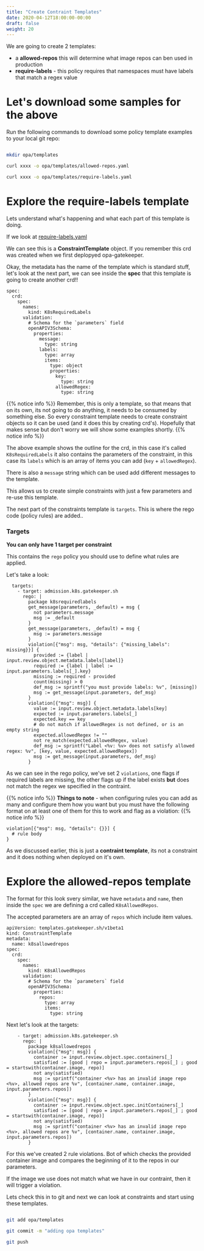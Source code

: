 ```yaml
---
title: "Create Contraint Templates"
date: 2020-04-12T18:00:00-00:00
draft: false
weight: 20
---
```


We are going to create 2 templates:

- a **allowed-repos** this will determine what image repos can ben used in production
- **require-labels** - this policy requires that namespaces must have labels that match a regex value

# Let's download some samples for the above


Run the following commands to download some policy template examples to your local git repo:

```bash

mkdir opa/templates

curl xxxx -o opa/templates/allowed-repos.yaml

curl xxxx -o opa/templates/require-labels.yaml

```

# Explore the require-labels template

Lets understand what's happening and what each part of this template is doing.

If we look at [require-labels.yaml](.opa/templates/require-labels.yaml)

We can see this is a **ConstraintTemplate** object. If you remember this crd was created when we first deplopyed opa-gatekeeper.


Okay, the metadata has the name of the template which is standard stuff, let's look at the next part, we can see inside the **spec** that this template is going to create another crd!!

```
spec:
  crd:
    spec:
      names:
        kind: K8sRequiredLabels
      validation:
        # Schema for the `parameters` field
        openAPIV3Schema:
          properties:
            message:
              type: string
            labels:
              type: array
              items:
                type: object
                properties:
                  key:
                    type: string
                  allowedRegex:
                    type: string
```

{{% notice info %}}
Remember, this is only a template, so that means that on its own, its not going to do anything, it needs to be consumed by something else. So every constraint template needs to create constraint objects so it can be used (and it does this by creating crd's). Hopefully that makes sense but don't worry we will show some examples shortly.
{{% notice info %}}

The above example shows the outline for the crd, in this case it's called `K8sRequiredLabels` it also contains the parameters of the constraint, in this case its `labels` which is an array of items you can add (`key` + `allowedRegex`).

There is also a `message` string which can be used add different messages to the template.

This allows us to create simple constraints with just a few parameters and re-use this template.

The next part of the constraints template is `targets`. This is where the rego code (policy rules) are added..

### Targets


**You can only have 1 target per constraint**

This contains the `rego` policy you should use to define what rules are applied.

Let's take a look:

```
  targets:
    - target: admission.k8s.gatekeeper.sh
      rego: |
        package k8srequiredlabels
        get_message(parameters, _default) = msg {
          not parameters.message
          msg := _default
        }
        get_message(parameters, _default) = msg {
          msg := parameters.message
        }
        violation[{"msg": msg, "details": {"missing_labels": missing}}] {
          provided := {label | input.review.object.metadata.labels[label]}
          required := {label | label := input.parameters.labels[_].key}
          missing := required - provided
          count(missing) > 0
          def_msg := sprintf("you must provide labels: %v", [missing])
          msg := get_message(input.parameters, def_msg)
        }
        violation[{"msg": msg}] {
          value := input.review.object.metadata.labels[key]
          expected := input.parameters.labels[_]
          expected.key == key
          # do not match if allowedRegex is not defined, or is an empty string
          expected.allowedRegex != ""
          not re_match(expected.allowedRegex, value)
          def_msg := sprintf("Label <%v: %v> does not satisfy allowed regex: %v", [key, value, expected.allowedRegex])
          msg := get_message(input.parameters, def_msg)
        }
```

As we can see in the rego policy, we've set 2 `violations`, one flags if required labels are missing, the other flags up if the label exists **but** does not match the regex we specified in the contraint.

{{% notice info %}}
**Things to note** - when configuring rules you can add as many and configure them how you want but you must have the following format on at least one of them for this to work and flag as a violation:
{{% notice info %}}

```
violation[{"msg": msg, "details": {}}] {
  # rule body
}
```


As we discussed earlier, this is just a **contraint template**, its not a constraint and it does nothing when deployed on it's own.

# Explore the allowed-repos template

The format for this look svery similar, we have `metadata` and `name`, then inside the `spec` we are defining a crd called `K8sAllowedRepos`.

The accepted parameters are an array of `repos` which include item values.

```
apiVersion: templates.gatekeeper.sh/v1beta1
kind: ConstraintTemplate
metadata:
  name: k8sallowedrepos
spec:
  crd:
    spec:
      names:
        kind: K8sAllowedRepos
      validation:
        # Schema for the `parameters` field
        openAPIV3Schema:
          properties:
            repos:
              type: array
              items:
                type: string
```

Next let's look at the targets:

```  targets:
    - target: admission.k8s.gatekeeper.sh
      rego: |
        package k8sallowedrepos
        violation[{"msg": msg}] {
          container := input.review.object.spec.containers[_]
          satisfied := [good | repo = input.parameters.repos[_] ; good = startswith(container.image, repo)]
          not any(satisfied)
          msg := sprintf("container <%v> has an invalid image repo <%v>, allowed repos are %v", [container.name, container.image, input.parameters.repos])
        }
        violation[{"msg": msg}] {
          container := input.review.object.spec.initContainers[_]
          satisfied := [good | repo = input.parameters.repos[_] ; good = startswith(container.image, repo)]
          not any(satisfied)
          msg := sprintf("container <%v> has an invalid image repo <%v>, allowed repos are %v", [container.name, container.image, input.parameters.repos])
        }
```

For this we've created 2 rule violations. Bot of which checks the provided container image and compares the beginning of it to the repos in our parameters.

If the image we use does not match what we have in our contraint, then it will trigger a violation. 

Lets check this in to git and next we can look at constraints and start using these templates.

```bash

git add opa/templates

git commit -m "adding opa templates"

git push
```


